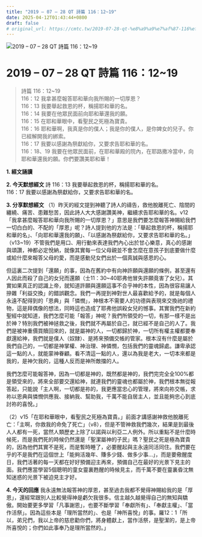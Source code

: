 ```yaml
---
title: "2019 – 07 – 28 QT 詩篇 116：12~19"
date: 2025-04-12T01:43:44+0800
draft: false
# original_url: https://cmtc.tw/2019-07-28-qt-%e8%a9%a9%e7%af%87-116%ef%bc%9a1219
---
```


![2019 – 07 – 28 QT 詩篇 116：12\~19](/images/qt.jpg   "2019 – 07 – 28 QT 詩篇 116：12\~19")

# 2019 – 07 – 28 QT 詩篇 116：12\~19

> 詩篇 116：12\~19  
> 116：12 我拿甚麼報答耶和華向我所賜的一切厚恩？  
> 116：13 我要舉起救恩的杯，稱揚耶和華的名。  
> 116：14 我要在他眾民面前向耶和華還我的願。  
> 116：15 在耶和華眼中，看聖民之死極為寶貴。  
> 116：16 耶和華啊，我真是你的僕人；我是你的僕人，是你婢女的兒子。你已經解開我的綁索。  
> 116：17 我要以感謝為祭獻給你，又要求告耶和華的名。  
> 116：18、19 我要在他眾民面前，在耶和華殿的院內，在耶路撒冷當中，向耶和華還我的願。你們要讚美耶和華！

**1. 經文誦讀**

**2.  今天默想經文**
詩 116：13 我要舉起救恩的杯，稱揚耶和華的名。  
116：17 我要以感謝為祭獻給你，又要求告耶和華的名。

**3. 分享默想經文**
（1）昨天的經文提到神聽了詩人的禱告，救他脫離死亡、陰間的纏繞、痛苦、患難愁苦，因此詩人大大感謝讚美神，繼續求告耶和華的名。v12「我拿甚麼報答耶和華向我所賜的一切厚恩？」意思是我們要怎麼報答神賜給我們一切白白的、不配的「厚恩」呢？詩人提到他的方法是：「舉起救恩的杯，稱揚耶和華的名」、「向耶和華還我的願」、「以感謝為祭獻給你，又要求告耶和華的名。」（v13\~19）不管我們是用口、用行動來表達我們內心出於甘心樂意，真心的感謝與頌讚，神都必定悅納，就像其實每一位父母親並不會怎麼在意孩子到底要做什麼或給什麼來報答父母的愛，而是感動兒女們出於一個真誠與感恩的心。

但這裏二次提到「還願」的事，因為在舊約中有向神許願與還願的條例，甚至還有人因此而殺了自己的女兒而還願（士11：30\~40耶弗他冒失許願竟害了女兒）。其實如果真正的認識上帝，就知道許願與還願這事不合乎神的本性，因為很容易讓人摻雜「利益交換」的錯誤觀念。我們一再提到神對世人最喜歡給予的，就是每個人永遠不配得到的「恩典」與「憐憫」，神根本不需要人的功德與表現來交換祂的禮物，這是拜偶像的想法，同時這也造成了耶弗他誤殺女兒的憾事。其實我們在新約聖經中就知道，我們怎麼可能「報答」神呢？我們所領受的一切，有那一樣不是出於神？特別我們被神拯救之後，我們就不再屬於自己，就已經不是自己的人了。我們是被神重價買贖回來的，就是屬神的人，一切都歸於神，一切所有權主權都要奉獻還給神，我們就是僕人（奴隸）、是將來預備交帳的管家。根本沒有什麼是屬於我們自己的，一切都是神掌權、神治理、神憐憫，包括我們的靈魂歸處。謙卑承認這一點的人，就能蒙神眷顧。看不清這一點的人，還以為我是老大，一切本來都是我的，是神欠我的，這種人反而是神所敵擋的人。

我們怎麼可能報答神，因為一切都是神的，既然都是神的，我們完完全全100%都是領受來的，將來全部要交還給神，就連我們的靈魂也都屬於神，我們根本無從報答起，只能說「主人啊，一切都是祢的，我更應當忠心的管理，將來向祢交帳，求祢以恩典與憐憫供應我、接納我、幫助我，千萬不能自居主人，並且能夠忠心到底討祢的喜悅。」

（2）v15「在耶和華眼中，看聖民之死極為寶貴。」前面才講感謝神救他脫離死亡：「主啊，你救我的命免了死亡」（v8），但是不管神救我們幾次，結果是到最後人人都有一死，當然人類歷史上除了以諾與以利亞二人例外。所以重點不是什麼時候死，而是我們死的時候仍然還是「聖潔屬神的子民」嗎？聖民之死是極為寶貴的，因為他們其實不是死，而是暫時睡了，必要醒起與主永遠同活同住。我們要在乎的不是我們在這個世上「能夠活幾年、賺多少錢、做多少事…」，而是要儆醒度日，我們活著的每一天都在好好預備迎主再來，預備自己在最好的光景下見主的面。我們應當學習5個聰明的童女靈裏甦醒的時候見主，而千萬不要在靈裏昏沈無知迷惑的光景下被迫見主才好。

**4. 今天的回應**
我永遠無法報答神的厚恩，甚至過去我都不覺得神賜給我的是「厚恩」，還經常跟別人比較覺得神是虧欠我很多。信主越久越覺得自己的無知與驕傲。開始要更多學習「凡事謝恩」，也要不斷學習「奉獻所有」、「奉獻主權」、「當作活祭」。因為這些本是「理所當然的」、也是「神所喜悅」的事。羅12：1「所以，弟兄們，我以上帝的慈悲勸你們，將身體獻上，當作活祭，是聖潔的，是上帝所喜悅的；你們如此事奉乃是理所當然的。」
